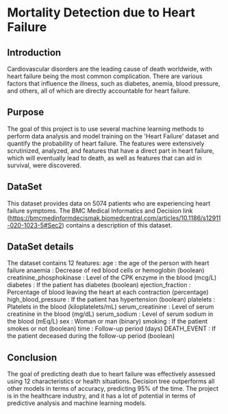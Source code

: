 # Mortality Detection due to Heart Failure
## Introduction
Cardiovascular disorders are the leading cause of death worldwide, with heart failure being the most common complication. There are various factors that influence the illness, such as diabetes, anemia, blood pressure, and others, all of which are directly accountable for heart failure.

## Purpose
The goal of this project is to use several machine learning methods to perform data analysis and model training on the 'Heart Failure' dataset and quantify the probability of heart failure. The features were extensively scrutinized, analyzed, and features that have a direct part in heart failure, which will eventually lead to death, as well as features that can aid in survival, were discovered.

## DataSet
This dataset provides data on 5074 patients who are experiencing heart failure symptoms. The BMC Medical Informatics and Decision link (https://bmcmedinformdecismak.biomedcentral.com/articles/10.1186/s12911-020-1023-5#Sec2) contains a description of this dataset.

## DataSet details
The dataset contains 12 features:
age : the age of the person with heart failure
anaemia : Decrease of red blood cells or hemoglobin (boolean)
creatinine_phosphokinase : Level of the CPK enzyme in the blood (mcg/L)
diabetes : If the patient has diabetes (boolean)
ejection_fraction : Percentage of blood leaving the heart at each contraction (percentage)
high_blood_pressure : If the patient has hypertension (boolean)
platelets : Platelets in the blood (kiloplatelets/mL)
serum_creatinine : Level of serum creatinine in the blood (mg/dL)
serum_sodium : Level of serum sodium in the blood (mEq/L)
sex : Woman or man (binary)
smoking : If the patient smokes or not (boolean)
time : Follow-up period (days)
DEATH_EVENT : If the patient deceased during the follow-up period (boolean)

## Conclusion
The goal of predicting death due to heart failure was effectively assessed using 12 characteristics or health situations. Decision tree outperforms all other models in terms of accuracy, predicting 95% of the time. The project is in the healthcare industry, and it has a lot of potential in terms of predictive analysis and machine learning models.

